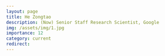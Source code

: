 ```yaml
---
layout: page
title: He Zongtao
description: (Now) Senior Staff Research Scientist, Google
img: /assets/img/1.jpg
importance: 12
category: current
redirect: 
---
```

